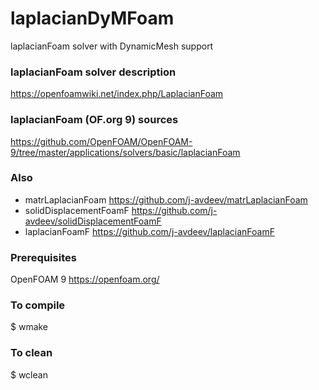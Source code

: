 # laplacianDyMFoam
laplacianFoam solver with DynamicMesh support

### laplacianFoam solver description
https://openfoamwiki.net/index.php/LaplacianFoam

### laplacianFoam (OF.org 9) sources
https://github.com/OpenFOAM/OpenFOAM-9/tree/master/applications/solvers/basic/laplacianFoam

### Also
* matrLaplacianFoam https://github.com/j-avdeev/matrLaplacianFoam
* solidDisplacementFoamF https://github.com/j-avdeev/solidDisplacementFoamF
* laplacianFoamF https://github.com/j-avdeev/laplacianFoamF


### Prerequisites
OpenFOAM 9 https://openfoam.org/

### To compile
$ wmake

### To clean
$ wclean



